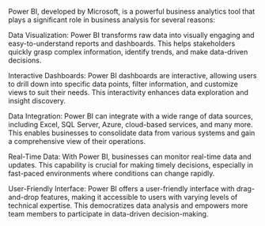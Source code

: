 Power BI, developed by Microsoft, is a powerful business analytics tool that plays a significant role in business analysis for several reasons:

Data Visualization: Power BI transforms raw data into visually engaging and easy-to-understand reports and dashboards. This helps stakeholders quickly grasp complex information, identify trends, and make data-driven decisions.

Interactive Dashboards: Power BI dashboards are interactive, allowing users to drill down into specific data points, filter information, and customize views to suit their needs. This interactivity enhances data exploration and insight discovery.

Data Integration: Power BI can integrate with a wide range of data sources, including Excel, SQL Server, Azure, cloud-based services, and many more. This enables businesses to consolidate data from various systems and gain a comprehensive view of their operations.

Real-Time Data: With Power BI, businesses can monitor real-time data and updates. This capability is crucial for making timely decisions, especially in fast-paced environments where conditions can change rapidly.

User-Friendly Interface: Power BI offers a user-friendly interface with drag-and-drop features, making it accessible to users with varying levels of technical expertise. This democratizes data analysis and empowers more team members to participate in data-driven decision-making.
